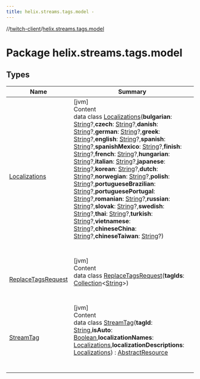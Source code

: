 ```yaml
---
title: helix.streams.tags.model -
---
```

//[twitch-client](../index.md)/[helix.streams.tags.model](index.md)



# Package helix.streams.tags.model  


## Types  
  
|  Name|  Summary| 
|---|---|
| [Localizations](-localizations/index.md)| [jvm]  <br>Content  <br>data class [Localizations](-localizations/index.md)(**bulgarian**: [String](https://kotlinlang.org/api/latest/jvm/stdlib/kotlin/-string/index.html)?,**czech**: [String](https://kotlinlang.org/api/latest/jvm/stdlib/kotlin/-string/index.html)?,**danish**: [String](https://kotlinlang.org/api/latest/jvm/stdlib/kotlin/-string/index.html)?,**german**: [String](https://kotlinlang.org/api/latest/jvm/stdlib/kotlin/-string/index.html)?,**greek**: [String](https://kotlinlang.org/api/latest/jvm/stdlib/kotlin/-string/index.html)?,**english**: [String](https://kotlinlang.org/api/latest/jvm/stdlib/kotlin/-string/index.html)?,**spanish**: [String](https://kotlinlang.org/api/latest/jvm/stdlib/kotlin/-string/index.html)?,**spanishMexico**: [String](https://kotlinlang.org/api/latest/jvm/stdlib/kotlin/-string/index.html)?,**finish**: [String](https://kotlinlang.org/api/latest/jvm/stdlib/kotlin/-string/index.html)?,**french**: [String](https://kotlinlang.org/api/latest/jvm/stdlib/kotlin/-string/index.html)?,**hungarian**: [String](https://kotlinlang.org/api/latest/jvm/stdlib/kotlin/-string/index.html)?,**italian**: [String](https://kotlinlang.org/api/latest/jvm/stdlib/kotlin/-string/index.html)?,**japanese**: [String](https://kotlinlang.org/api/latest/jvm/stdlib/kotlin/-string/index.html)?,**korean**: [String](https://kotlinlang.org/api/latest/jvm/stdlib/kotlin/-string/index.html)?,**dutch**: [String](https://kotlinlang.org/api/latest/jvm/stdlib/kotlin/-string/index.html)?,**norwegian**: [String](https://kotlinlang.org/api/latest/jvm/stdlib/kotlin/-string/index.html)?,**polish**: [String](https://kotlinlang.org/api/latest/jvm/stdlib/kotlin/-string/index.html)?,**portugueseBrazilian**: [String](https://kotlinlang.org/api/latest/jvm/stdlib/kotlin/-string/index.html)?,**portuguesePortugal**: [String](https://kotlinlang.org/api/latest/jvm/stdlib/kotlin/-string/index.html)?,**romanian**: [String](https://kotlinlang.org/api/latest/jvm/stdlib/kotlin/-string/index.html)?,**russian**: [String](https://kotlinlang.org/api/latest/jvm/stdlib/kotlin/-string/index.html)?,**slovak**: [String](https://kotlinlang.org/api/latest/jvm/stdlib/kotlin/-string/index.html)?,**swedish**: [String](https://kotlinlang.org/api/latest/jvm/stdlib/kotlin/-string/index.html)?,**thai**: [String](https://kotlinlang.org/api/latest/jvm/stdlib/kotlin/-string/index.html)?,**turkish**: [String](https://kotlinlang.org/api/latest/jvm/stdlib/kotlin/-string/index.html)?,**vietnamese**: [String](https://kotlinlang.org/api/latest/jvm/stdlib/kotlin/-string/index.html)?,**chineseChina**: [String](https://kotlinlang.org/api/latest/jvm/stdlib/kotlin/-string/index.html)?,**chineseTaiwan**: [String](https://kotlinlang.org/api/latest/jvm/stdlib/kotlin/-string/index.html)?)  <br><br><br>
| [ReplaceTagsRequest](-replace-tags-request/index.md)| [jvm]  <br>Content  <br>data class [ReplaceTagsRequest](-replace-tags-request/index.md)(**tagIds**: [Collection](https://kotlinlang.org/api/latest/jvm/stdlib/kotlin.collections/-collection/index.html)<[String](https://kotlinlang.org/api/latest/jvm/stdlib/kotlin/-string/index.html)>)  <br><br><br>
| [StreamTag](-stream-tag/index.md)| [jvm]  <br>Content  <br>data class [StreamTag](-stream-tag/index.md)(**tagId**: [String](https://kotlinlang.org/api/latest/jvm/stdlib/kotlin/-string/index.html),**isAuto**: [Boolean](https://kotlinlang.org/api/latest/jvm/stdlib/kotlin/-boolean/index.html),**localizationNames**: [Localizations](-localizations/index.md),**localizationDescriptions**: [Localizations](-localizations/index.md)) : [AbstractResource](../helix.http.model/-abstract-resource/index.md)  <br><br><br>

